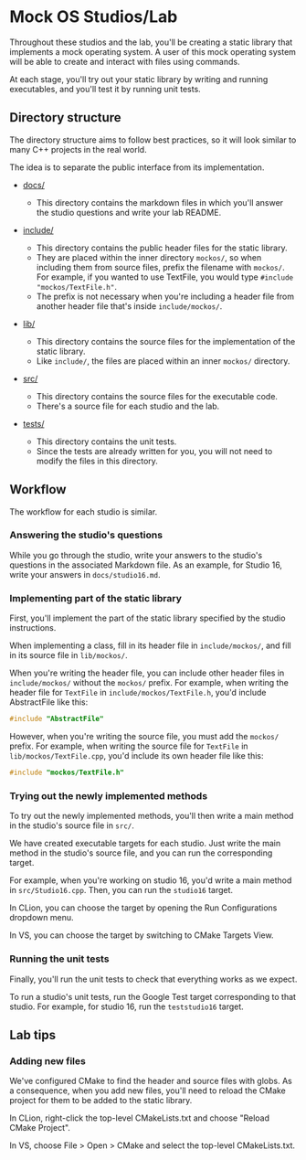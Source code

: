# Mock OS Studios/Lab
Throughout these studios and the lab, you'll be creating a static library that
implements a mock operating system.
A user of this mock operating system will be able to
create and interact with files using commands.

At each stage, you'll try out your static library by writing and running executables,
and you'll test it by running unit tests.

## Directory structure
The directory structure aims to follow best practices,
so it will look similar to many C++ projects in the real world.

The idea is to separate the public interface from its implementation.

- [docs/](docs)
  - This directory contains the markdown files in which you'll answer
    the studio questions and write your lab README.

- [include/](include)
  - This directory contains the public header files for the static library.
  - They are placed within the inner directory `mockos/`,
    so when including them from source files, prefix the filename with `mockos/`.
    For example, if you wanted to use TextFile, you would type
    `#include "mockos/TextFile.h"`.
  - The prefix is not necessary when
    you're including a header file from another header file that's inside `include/mockos/`.
- [lib/](lib)
  - This directory contains the source files for the implementation of the static library.
  - Like `include/`, the files are placed within an inner `mockos/` directory.
- [src/](src)
  - This directory contains the source files for the executable code.
  - There's a source file for each studio and the lab.
- [tests/](tests)
  - This directory contains the unit tests.
  - Since the tests are already written for you, you will not need to modify the files in this directory.

## Workflow
The workflow for each studio is similar.

### Answering the studio's questions
While you go through the studio, write your answers to the studio's questions in the associated Markdown file.
As an example, for Studio 16, write your answers in `docs/studio16.md`.

### Implementing part of the static library
First, you'll implement the part of the static library
specified by the studio instructions.

When implementing a class, fill in its header file in `include/mockos/`,
and fill in its source file in `lib/mockos/`.

When you're writing the header file, you can include other header files in `include/mockos/` without the `mockos/` prefix.
For example, when writing the header file for `TextFile` in `include/mockos/TextFile.h`, you'd include AbstractFile like this:
```c++
#include "AbstractFile"
```

However, when you're writing the source file, you must add the `mockos/` prefix.
For example, when writing the source file for `TextFile` in `lib/mockos/TextFile.cpp`, you'd include its own header file like this:
```c++
#include "mockos/TextFile.h"
```

### Trying out the newly implemented methods
To try out the newly implemented methods,
you'll then write a main method in the studio's source file in `src/`.

We have created executable targets for each studio.
Just write the main method in the studio's source file,
and you can run the corresponding target.

For example, when you're working on studio 16,
you'd write a main method in `src/Studio16.cpp`.
Then, you can run the `studio16` target.

In CLion, you can choose the target by
opening the Run Configurations dropdown menu.

In VS, you can choose the target by
switching to CMake Targets View.

### Running the unit tests
Finally, you'll run the unit tests to check that everything works as we expect.

To run a studio's unit tests, run the Google Test target corresponding to that studio.
For example, for studio 16, run the `teststudio16` target.

## Lab tips
### Adding new files
We've configured CMake to find the header and source files with globs.
As a consequence, when you add new files, you'll need to reload the CMake project
for them to be added to the static library.

In CLion, right-click the top-level CMakeLists.txt
and choose "Reload CMake Project".

In VS, choose File > Open > CMake and select the top-level CMakeLists.txt.
